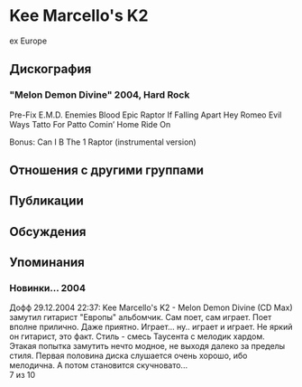 # Kee Marcello's K2

ex Europe

## Дискография

### "Melon Demon Divine" 2004, Hard Rock

Pre-Fix 
E.M.D. 
Enemies 
Blood 
Epic 
Raptor 
If 
Falling Apart 
Hey Romeo 
Evil Ways 
Tatto For Patto 
Comin’ Home 
Ride On

Bonus: 
Can I B The 1 
Raptor (instrumental version)


## Отношения с другими группами


## Публикации


## Обсуждения


## Упоминания

### Новинки... 2004

Дофф 29.12.2004 22:37:
Kee Marcello's K2 - Melon Demon Divine (CD Max)<BR>замутил гитарист "Европы" альбомчик. Сам поет, сам играет. Поет вполне прилично. Даже приятно. Играет... ну.. играет и играет. Не яркий он гитарист, это факт. Стиль - смесь Таусента с мелодик хардом. Этакая попытка замутить нечто модное, не выходя далеко за пределы стиля. Первая половина диска слушается очень хорошо, ибо мелодична. А потом становится скучновато...<BR>7 из 10

